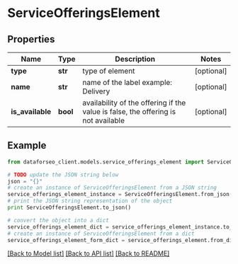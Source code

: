 # ServiceOfferingsElement


## Properties

Name | Type | Description | Notes
------------ | ------------- | ------------- | -------------
**type** | **str** | type of element | [optional] 
**name** | **str** | name of the label example: Delivery | [optional] 
**is_available** | **bool** | availability of the offering if the value is false, the offering is not available | [optional] 

## Example

```python
from dataforseo_client.models.service_offerings_element import ServiceOfferingsElement

# TODO update the JSON string below
json = "{}"
# create an instance of ServiceOfferingsElement from a JSON string
service_offerings_element_instance = ServiceOfferingsElement.from_json(json)
# print the JSON string representation of the object
print ServiceOfferingsElement.to_json()

# convert the object into a dict
service_offerings_element_dict = service_offerings_element_instance.to_dict()
# create an instance of ServiceOfferingsElement from a dict
service_offerings_element_form_dict = service_offerings_element.from_dict(service_offerings_element_dict)
```
[[Back to Model list]](../README.md#documentation-for-models) [[Back to API list]](../README.md#documentation-for-api-endpoints) [[Back to README]](../README.md)


